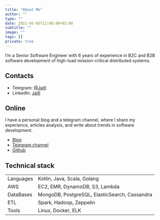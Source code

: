 ```yaml
---
title: "About Me"
author: ""
type: ""
date: 2021-05-05T12:00:00+03:00
subtitle: ""
image: ""
tags: []
private: true
---
```

I’m a Senior Software Engineer with 6 years of experience in B2C and B2B software development of high-load mission-critical distributed systems.

## Contacts
* Telegram: [@Jaitl](https://t.me/jaitl)
* LinkedIn: [Jaitl](https://www.linkedin.com/in/jaitl)

## Online
I have a personal blog and a telegram channel, where I share my experience, articles analysis, and write about trends in software development.
* [Blog](https://jaitl.pro)
* [Telegram channel](https://t.me/seniorsITBlog)
* [Github](https://github.com/jaitl)

## Technical stack
| | |
|---|---|
| Languages | Kotlin, Java, Scala, Golang |
| AWS |EC2, EMR, DynamoDB, S3, Lambda |
| DataBases | MongoDB, PostgreSQL, ElasticSearch, Cassandra |
| ETL | Spark, Hadoop, Zeppelin |
| Tools | Linux, Docker, ELK |

